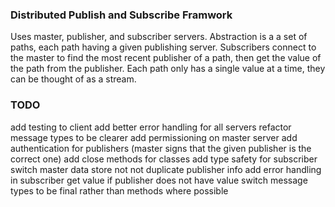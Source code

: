 ### Distributed Publish and Subscribe Framwork

Uses master, publisher, and subscriber servers. Abstraction is a a set of paths,
each path having a given publishing server. Subscribers connect to the master to
find the most recent publisher of a path, then get the value of the path from
the publisher. Each path only has a single value at a time, they can be thought
of as a stream.

### TODO

add testing to client
add better error handling for all servers
refactor message types to be clearer
add permissioning on master server
add authentication for publishers (master signs that the given publisher is
the correct one)
add close methods for classes
add type safety for subscriber
switch master data store not not duplicate publisher info
add error handling in subscriber get value if publisher does not have value
switch message types to be final rather than methods where possible